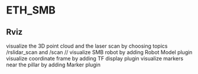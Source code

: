# ETH_SMB
## Rviz
visualize the 3D point cloud and the laser scan by choosing topics /rslidar_scan and /scan //
visualize SMB robot by adding Robot Model plugin
visualize coordinate frame by adding TF display plugin
visualize markers near the pillar by adding Marker plugin
